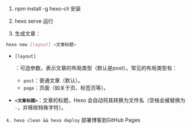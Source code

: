 

1. npm install -g hexo-cli 安装

2. hexo serve 运行 

3. 生成文章：

```bash
hexo new [layout] <文章标题>
```

- `[layout]`

  ：可选参数，表示文章的布局类型（默认是post）。常见的布局类型有：

  - `post`：普通文章（默认）。
  - `page`：页面（如关于页、标签页等）。

- **`<文章标题>`**：文章的标题，Hexo 会自动将其转换为文件名（空格会被替换为 `-`，并移除特殊字符）。

`4. hexo clean && hexo deploy` 部署博客到GitHub Pages

